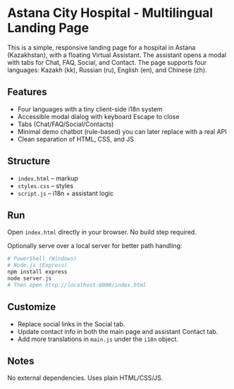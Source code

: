 # Astana City Hospital - Multilingual Landing Page

This is a simple, responsive landing page for a hospital in Astana (Kazakhstan), with a floating Virtual Assistant. The assistant opens a modal with tabs for Chat, FAQ, Social, and Contact. The page supports four languages: Kazakh (kk), Russian (ru), English (en), and Chinese (zh).

## Features
- Four languages with a tiny client-side i18n system
- Accessible modal dialog with keyboard Escape to close
- Tabs (Chat/FAQ/Social/Contacts)
- Minimal demo chatbot (rule-based) you can later replace with a real API
- Clean separation of HTML, CSS, and JS

## Structure
- `index.html` – markup
- `styles.css` – styles
- `script.js` – i18n + assistant logic

## Run
Open `index.html` directly in your browser. No build step required.

Optionally serve over a local server for better path handling:

```powershell
# PowerShell (Windows)
# Node.js (Express)
npm install express
node server.js
# Then open http://localhost:8000/index.html
```

## Customize
- Replace social links in the Social tab.
- Update contact info in both the main page and assistant Contact tab.
- Add more translations in `main.js` under the `i18n` object.

## Notes
No external dependencies. Uses plain HTML/CSS/JS.
